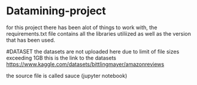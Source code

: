 # Datamining-project

for this project there has been alot of things to work with, the requirements.txt file contains all the libraries utiliized as well as the version that has been used.

#DATASET
the datasets are not uploaded here due to limit of file sizes exceeding 1GB this is the link to the datasets https://www.kaggle.com/datasets/bittlingmayer/amazonreviews

the source file is called sauce (jupyter notebook)
